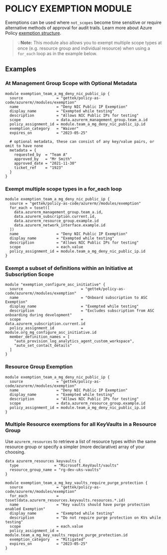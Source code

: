 # POLICY EXEMPTION MODULE

Exemptions can be used where `not_scopes` become time sensitive or require alternative methods of approval for audit trails. Learn more about Azure Policy [exemption structure](https://docs.microsoft.com/en-us/azure/governance/policy/concepts/exemption-structure).

> 💡**Note:** This module also allows you to exempt multiple scope types at once (e.g. resource group and individual resource) when using a `for_each` loop as in the example below.

## Examples

### At Management Group Scope with Optional Metadata

```hcl
module exemption_team_a_mg_deny_nic_public_ip {
  source               = "gettek/policy-as-code/azurerm//modules/exemption"
  name                 = "Deny NIC Public IP Exemption"
  display_name         = "Exempted while testing"
  description          = "Allows NIC Public IPs for testing"
  scope                = data.azurerm_management_group.team_a.id
  policy_assignment_id = module.team_a_mg_deny_nic_public_ip.id
  exemption_category   = "Waiver"
  expires_on           = "2023-05-25"

  # optional metadata, these can consist of any key/value pairs, or omit to have none
  metadata = {
    requested_by  = "Team A"
    approved_by   = "Mr Smith"
    approved_date = "2021-11-30"
    ticket_ref    = "1923"
  }
}
```

### Exempt multiple scope types in a for_each loop

```hcl
module exemption_team_a_mg_deny_nic_public_ip {
  source = "gettek/policy-as-code/azurerm//modules/exemption"
  for_each = toset([
    data.azurerm_management_group.team_a.id,
    data.azurerm_subscription.current.id,
    data.azurerm_resource_group.example.id
    data.azurerm_network_interface.example.id
  ])
  name                 = "Deny NIC Public IP Exemption"
  display_name         = "Exempted while testing"
  description          = "Allows NIC Public IPs for testing"
  scope                = each.value
  policy_assignment_id = module.team_a_mg_deny_nic_public_ip.id
}
```

### Exempt a subset of definitions within an Initiative at Subscription Scope

```hcl
module "exemption_configure_asc_initiative" {
  source                          = "gettek/policy-as-code/azurerm//modules/exemption"
  name                            = "Onboard subscription to ASC Exemption"
  display_name                    = "Exempted while testing"
  description                     = "Excludes subscription from ASC onboarding during development"
  scope                           = data.azurerm_subscription.current.id
  policy_assignment_id            = module.org_mg_configure_asc_initiative.id
  member_definition_names = [
    "auto_provision_log_analytics_agent_custom_workspace",
    "auto_set_contact_details"
  ]
}
```

### Resource Group Exemption

```hcl
module exemption_team_a_mg_deny_nic_public_ip {
  source               = "gettek/policy-as-code/azurerm//modules/exemption"
  name                 = "Deny NIC Public IP Exemption"
  display_name         = "Exempted while testing"
  description          = "Allows NIC Public IPs for testing"
  scope                = data.azurerm_resource_group.example.id
  policy_assignment_id = module.team_a_mg_deny_nic_public_ip.id
}
```

### Multiple Resource exemptions for all KeyVaults in a Resource Group

Use `azurerm_resources` to retrieve a list of resource types within the same resource group or specify a simpler (more declarative) array of your choosing.

```hcl
data azurerm_resources keyvaults {
  type                = "Microsoft.KeyVault/vaults"
  resource_group_name = "rg-dev-uks-vaults"
}

module exemption_team_a_mg_key_vaults_require_purge_protection {
  source               = "gettek/policy-as-code/azurerm//modules/exemption"
  for_each             = toset(data.azurerm_resources.keyvaults.resources.*.id)
  name                 = "Key vaults should have purge protection enabled Exemption"
  display_name         = "Exempted while testing"
  description          = "Do not require purge protection on KVs while testing"
  scope                = each.value
  policy_assignment_id = module.team_a_mg_key_vaults_require_purge_protection.id
  exemption_category   = "Mitigated"
  expires_on           = "2023-05-25"
}
```
